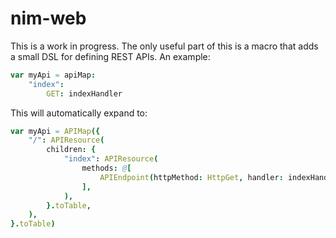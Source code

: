 # nim-web

This is a work in progress. The only useful part of this is a macro that adds a small DSL for defining REST APIs. An example:

```nim
var myApi = apiMap:
    "index":
        GET: indexHandler
```

This will automatically expand to:

```nim
var myApi = APIMap({
    "/": APIResource(
        children: {
            "index": APIResource(
                methods: @[
                    APIEndpoint(httpMethod: HttpGet, handler: indexHandler),
                ],
            ),
        }.toTable,
    ),
}.toTable)
```
